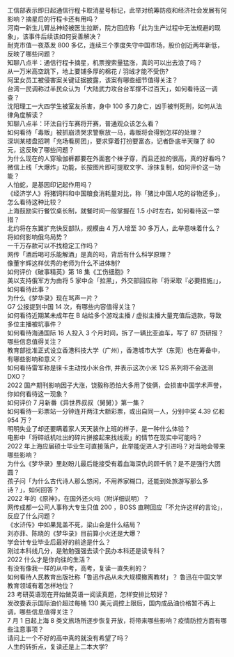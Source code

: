 工信部表示即日起通信行程卡取消星号标记，此举对统筹防疫和经济社会发展有何影响？摘星后的行程卡还有用吗？  
河南一新生儿臂丛神经被医生拉断，院方回应称「此为生产过程中无法规避的现象」，该事件后续该如何妥善解决？  
耐克市值一夜蒸发 800 多亿，连续三个季度失守中国市场，股价创近两年新低，反映了哪些问题？  
知聊八点半：通信行程卡摘星，机票搜索量猛涨，真的可以出去浪了吗？  
从一万米高空跳下，地上要铺多厚的棉花 / 羽绒才能不受伤?  
阿里女员工被侵害案关键证据披露，该案有哪些细节值得关注？  
台湾一民调称过半民众认为「大陆武力攻台台军撑不过百天」，如何看待这一调查？  
沈阳理工一大四学生被室友杀害，身中 100 多刀身亡，凶手被判死刑，如何从法律角度解读？  
知聊八点半：环法自行车赛将开赛，普通观众该怎么看？  
如何看待「毒贩」被抓崩溃哭求警察放一马，毒贩将会得到怎样的处理？  
深圳某楼盘招聘「充场看房团」，要求穿着打扮要富态，记者卧底半天赚了 80 元，这反映了哪些问题？  
为什么现在的人穿瑜伽裤都要在外面套个袜子穿，而且还拉的很高，真的好看吗？  
微信上线「大爆炸」功能，长按图片即可提取文字、涂抹复制，如何评价这一功能？  
人怕蛇，是基因印记起作用吗？  
《经济学人》将猪饲料和中国粮食消耗量对比，称「猪比中国人吃的谷物还多」，怎么看待这种比较？  
上海鼓励实行餐饮桌长制，就餐时间一般掌握在 1.5 小时左右，如何看待这一举措？  
北约将在东翼扩充快反部队，规模由 4 万人增至 30 多万人，此举意味着什么？将如何影响俄乌局势？  
一千万存款可以不找稳定工作吗？  
网传「酒后喝可乐能解酒」是真的吗，背后有什么科学原理？  
像董宇辉这样优秀的老师为什么不进体制?  
如何评价《破事精英》第 18 集《工伤细胞》?  
美以支持俄军方为由将 5 家中企「拉黑」，外交部回应称「将采取『必要措施』」，如何看待此事？  
为什么《梦华录》现在骂声一片？  
G7 公报提到中国 14 次，有哪些内容值得关注？  
如何看待近期某未成年在 B 站给多个游戏主播 / 虚拟主播大量充值后退款，导致多位主播被坑事件？  
如何看待海通国际 16 人投入 3 个月时间，拆了一辆比亚迪车，写了 87 页研报？哪些信息值得关注？  
教育部批准正式设立香港科技大学（广州），香港城市大学（东莞）也在筹备中，有哪些影响和意义？  
如何看待雷军称是徕卡主动找小米合作, 并表示这次小米 12S 系列将不会送测 DXO？  
2022 国产期刊影响因子大涨，饶毅称恐怕大多用了伎俩，会损害中国学术声誉，你如何看待这一现象？  
如何评价 7 月新番《异世界叔叔（舅舅）》第一集？  
如何看待一彩票站一分钟连开两注大额彩票，或出自同一人，分别中奖 4.39 亿和 954 万？  
明明失业了却还要瞒着家人天天装作上班的样子，是一种什么体验？  
电影中「将碎纸机吐出的碎片拼接起来找线索」的情节在现实中可能吗？  
2022 年上海应届硕士毕业生可直接落户，此举能促进人才引进吗？对当地会带来哪些影响？  
为什么《梦华录》里赵盼儿最后能接受有着血海深仇的顾千帆？是不是强行大团圆？  
孩子问「为什么古代诗人那么悠闲，不用养家糊口，还能到处旅游写那么多诗？」，如何回答？  
2022 年的《原神》，在国外还火吗（附详细说明）？  
网传成都一公司人事称大专生只值 200 ，BOSS 直聘回应「不允许这样的言论」，反应了什么问题？  
《水浒传》中如果晁盖不死，梁山会是什么结局？  
刘亦菲、陈晓的《梦华录》目前算小火还是大爆？  
学会计专业毕业后最好的前途是什么？  
刚过本科线几分，是勉勉强强去读个民办本科还是读专科？  
2022 什么才是你向往的生活？  
有没有像我一样的从中考，高考，复读一直失利的？  
如何看待人民教育出版社称「鲁迅作品从未大规模撤离教材」？ 鲁迅在中国文学教育领域有着怎样地位？  
23 考研英语现在开始做英语一阅读真题，怎样安排比较好？  
发改委表示国际油价超过每桶 130 美元调控上限后，国内成品油价格暂不再上调，哪些信息值得关注？  
7 月 1 日起上海 8 类文旅场所逐步恢复开放，将带来哪些影响？疫情防控方面有哪些注意事项？  
请问上一个不好的高中真的就没有希望了吗？  
人生的转折点，复读还是上二本大学?  
